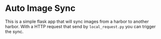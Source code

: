 # Auto Image Sync

This is a simple flask app that will sync images from a harbor to another harbor. With a HTTP request that send by `local_request.py` you can trigger the sync.